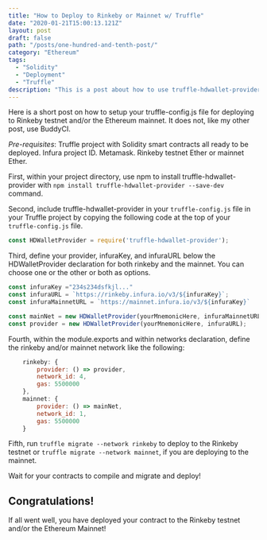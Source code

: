 ```yaml
---
title: "How to Deploy to Rinkeby or Mainnet w/ Truffle"
date: "2020-01-21T15:00:13.121Z"
layout: post
draft: false
path: "/posts/one-hundred-and-tenth-post/"
category: "Ethereum"
tags:
  - "Solidity"
  - "Deployment"
  - "Truffle"
description: "This is a post about how to use truffle-hdwallet-provider to deploy Solidity smart contracts to the Rinkeby testnet or Mainnet."
---
```

Here is a short post on how to setup your truffle-config.js file for deploying to Rinkeby testnet and/or the Ethereum mainnet. It does not, like my other post, use BuddyCI. 

<em>Pre-requisites</em>: Truffle project with Solidity smart contracts all ready to be deployed. Infura project ID. Metamask. Rinkeby testnet Ether or mainnet Ether.  

First, within your project directory, use npm to install truffle-hdwallet-provider with `npm install truffle-hdwallet-provider --save-dev` command. 

Second, include truffle-hdwallet-provider in your `truffle-config.js` file in your Truffle project by copying the following code at the top of your `truffle-config.js` file. 

```js
const HDWalletProvider = require('truffle-hdwallet-provider');

```

Third, define your provider, infuraKey, and infuraURL below the HDWalletProvider declaration for both rinkeby and the mainnet. You can choose one or the other or both as options. 

```js
const infuraKey ="234s234dsfkjl..." 
const infuraURL = `https://rinkeby.infura.io/v3/${infuraKey}`;
const infuraMainnetURL = `https://mainnet.infura.io/v3/${infuraKey}`

const mainNet = new HDWalletProvider(yourMnemonicHere, infuraMainnetURL)
const provider = new HDWalletProvider(yourMnemonicHere, infuraURL);
```

Fourth, within the module.exports and within networks declaration, define the rinkeby and/or mainnet network like the following: 

```js
    rinkeby: { 
        provider: () => provider,
        network_id: 4, 
        gas: 5500000
    }, 
    mainnet: {
        provider: () => mainNet,
        network_id: 1, 
        gas: 5500000
    }
```

Fifth, run `truffle migrate --network rinkeby` to deploy to the Rinkeby testnet or `truffle migrate --network mainnet`, if you are deploying to the mainnet. 

Wait for your contracts to compile and migrate and deploy! 

## Congratulations! 

If all went well, you have deployed your contract to the Rinkeby testnet and/or the Ethereum Mainnet!
